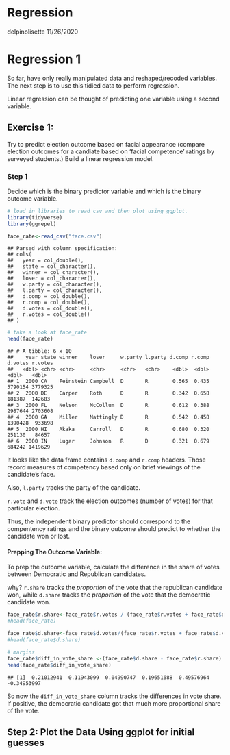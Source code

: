 Regression
================
delpinolisette
11/26/2020

# Regression 1

So far, have only really manipulated data and reshaped/recoded
variables. The next step is to use this tidied data to perform
regression.

Linear regression can be thought of predicting one variable using a
second variable.

## Exercise 1:

Try to predict election outcome based on facial appearance (compare
election outcomes for a candiate based on ‘facial competence’ ratings by
surveyed students.) Build a linear regression model.

### Step 1

Decide which is the binary predictor variable and which is the binary
outcome variable.

``` r
# load in libraries to read csv and then plot using ggplot. 
library(tidyverse)
library(ggrepel)

face_rate<-read_csv("face.csv")
```

    ## Parsed with column specification:
    ## cols(
    ##   year = col_double(),
    ##   state = col_character(),
    ##   winner = col_character(),
    ##   loser = col_character(),
    ##   w.party = col_character(),
    ##   l.party = col_character(),
    ##   d.comp = col_double(),
    ##   r.comp = col_double(),
    ##   d.votes = col_double(),
    ##   r.votes = col_double()
    ## )

``` r
# take a look at face_rate
head(face_rate)
```

    ## # A tibble: 6 x 10
    ##    year state winner    loser     w.party l.party d.comp r.comp d.votes r.votes
    ##   <dbl> <chr> <chr>     <chr>     <chr>   <chr>    <dbl>  <dbl>   <dbl>   <dbl>
    ## 1  2000 CA    Feinstein Campbell  D       R        0.565  0.435 5790154 3779325
    ## 2  2000 DE    Carper    Roth      D       R        0.342  0.658  181387  142683
    ## 3  2000 FL    Nelson    McCollum  D       R        0.612  0.388 2987644 2703608
    ## 4  2000 GA    Miller    Mattingly D       R        0.542  0.458 1390428  933698
    ## 5  2000 HI    Akaka     Carroll   D       R        0.680  0.320  251130   84657
    ## 6  2000 IN    Lugar     Johnson   R       D        0.321  0.679  684242 1419629

It looks like the data frame contains `d.comp` and `r.comp` headers.
Those record measures of competency based only on brief viewings of the
candidate’s face.

Also, `l.party` tracks the party of the candidate.

`r.vote` and `d.vote` track the election outcomes (number of votes) for
that particular election.

Thus, the independent binary predictor should correspond to the
compentency ratings and the binary outcome should predict to whether the
candidate won or lost.

#### Prepping The Outcome Variable:

To prep the outcome variable, calculate the difference in the share of
votes between Democratic and Republican candidates.

why? `r.share` tracks the *proportion* of the vote that the republican
candidate won, while `d.share` tracks the *proportion* of the vote that
the democratic candidate won.

``` r
face_rate$r.share<-face_rate$r.votes / (face_rate$r.votes + face_rate$d.votes)
#head(face_rate)

face_rate$d.share<-face_rate$d.votes/(face_rate$r.votes + face_rate$d.votes)
#head(face_rate$d.share)

# margins
face_rate$diff_in_vote_share <-(face_rate$d.share - face_rate$r.share)
head(face_rate$diff_in_vote_share)
```

    ## [1]  0.21012941  0.11943099  0.04990747  0.19651688  0.49576964 -0.34953997

So now the `diff_in_vote_share` column tracks the differences in vote
share. If positive, the democratic candidate got that much more
proportional share of the vote.

## Step 2: Plot the Data Using ggplot for initial guesses
